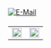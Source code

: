 <a href="https://wiki.xbaimiao.com/" target="_blank">
	<img src=https://img.shields.io/badge/Wiki-%23946CE6.svg?style=for-the-badge&logo=sailfishos&logoColor=white
		alt=E-Mail style="margin-bottom: 5px;" />
</a>


<table>
	<tr>
		<td valign="top" width="50%">
			<img src="https://github-readme-stats.vercel.app/api?username=xbaimiao&show_icons=true&count_private=true&hide_border=true"
				style="width: 100%" />
		</td>
		<td valign="top" width="50%">
			<img src="https://github-readme-stats.vercel.app/api/top-langs/?username=xbaimiao&hide_border=true&layout=compact"
				style="width: 100%" />
		</td>
	</tr>
</table>
